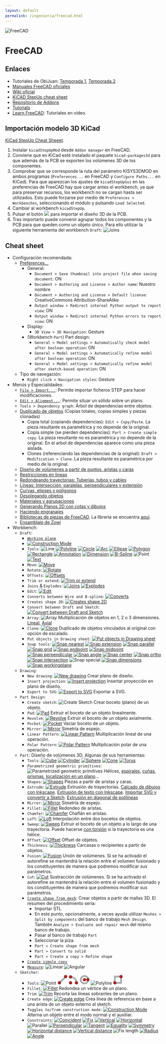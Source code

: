 ```yaml
---
layout: default
permalink: /ingenieria/freecad.html
---
```

![FreeCAD](../images/pages/freecad/logo.svg)

# FreeCAD

## Enlaces

* Tutoriales de ObiJuan: [Temporada 1](http://www.iearobotics.com/wiki/index.php?title=Dise%C3%B1o_de_piezas_con_Freecad), [Temporada 2](http://www.iearobotics.com/wiki/index.php?title=Tutorial_Freecad._Temporada_2)
* [Manuales FreeCAD oficiales](https://www.freecadweb.org/manual/)
* [Wiki oficial](https://wiki.freecadweb.org/Main_Page/es)
* [KiCAD StepUp cheat sheet](https://github.com/easyw/kicadStepUpMod/raw/master/demo/kicadStepUp-cheat-sheet.pdf)
* [Repositorio de Addons](https://github.com/freecad/freecad-addons)
* [Tutorials](https://wiki.freecadweb.org/Tutorials)
* [Learn FreeCAD](https://www.youtube.com/channel/UC_9HwDkwxllq5lFGkYBIH9g): Tutoriales en vídeo.

## Importación modelo 3D KiCad

[KiCad StepUp Cheat Sheeet](../files/pages/kicadStepUp-cheat-sheet.pdf).

1. Instalar `kicadStepUpMod` desde `Addon manager` en FreeCAD.
2. Conviene que en KiCad esté instalado el paquete `kicad-packages3d` para que además de la PCB se exporten los volúmenes 3D de los componentes.
3. Comprobar que se corresponde la ruta del parámetro KISYS3DMOD en ambos programas (`Preferences...` en FreeCAD y `Configure Paths...` en KiCad). Para que aparezcan los ajustes de `kicadStepUpGui` en las preferencias de FreeCAD hay que cargar antes el workbench, ya que para preservar recursos, los workbench no se cargan hasta ser utilizados. Esto puede forzarse por medio de `Preferences > Workbenches`, seleccionando el módulo y pulsando `Load Selected`.
4. Cambiar al workbench `kicadStepUp`.
5. Pulsar el botón ![](../images/pages/freecad/kicadstepup_load.png) para importar el diseño 3D de la PCB.
6. Tras importarlo puede convenir agrupar todos los componentes y la PCB para que queden como un objeto único. Para ello utilizar la siguiente herramienta del workbench `Draft`: ![Joins](../images/pages/freecad/draft_joins.png)

## Cheat sheet

* Configuración recomendada:
    * [Preferences...](https://www.youtube.com/watch?v=6HaHc7xY4I8)
        * General:
            * `Document > Save thumbnail into project file when saving document`: ON
            * `Document > Authoring and License > Author name`: Nuestro nombre
            * `Document > Authoring and License > Default license`: CreativeCommons Attribution-ShareAlike
            * `Output window > Redirect internal Python output to report view`: ON
            * `Output window > Redirect internal Python errors to report view`: ON
        * Display:
            * `3D View > 3D Navigation`: Gesture
        * (Workbench `Part`) Part design:
            * `General > Model settings > Automatically check model after boolean operation`: ON
            * `General > Model settings > Automatically refine model after boolean operation`: ON
            * `General > Model settings > Automatically refine model after sketch-based operation`: ON
    * Tipo de navegación:
        * `Right click > Navigation styles`: Gesture
* Menús y Especialidades:
    * [`File > Import...`](https://www.youtube.com/watch?v=uXeYTfEMu1I): Permite importar ficheros STEP para hacer modificaciones.
    * [`Edit > Aligment...`](https://www.youtube.com/watch?v=eNCsavtEpzA): Permite situar un sólido sobre un plano.
    * `Tools > Dependency graph`: Árbol de dependencias entre objetos.
    * [Duplicado de objetos](https://www.youtube.com/watch?v=9a6rE8XzIgE) (Copias totales, copias simples y piezas clonadas)
        * Copia total (copiando dependencias): `Edit > Copy/Paste`. La pieza resultante es paramétrica y no depende de la original.
        * Copia simple (se pierden dependencias): `Part > Create simple copy`. La pieza resultante no es paramétrica y no depende de la original. En el arbol de dependencias aparece como una pieza aislada.
        * Clones (referenciando las dependencias de la original): `Draft > Modification > Clone`. La pieza resultante es paramétrica por medio de la original.
    * [Diseño de volúmenes a partir de puntos, aristas y caras](https://www.youtube.com/watch?v=gfSIwmD8Nnk)
    * [Restricciones en lineas](https://www.youtube.com/watch?v=KpEl2JtMiKU)
    * [Redondeando trayectorias: Tuberías, tubos y cables](https://www.youtube.com/watch?v=pI2uhfirrgc)
    * [Líneas: Intersección, paralelas, perpendiculares y extensión](https://www.youtube.com/watch?v=kXn_23iyZvI)
    * [Curvas, elipses y polígonos](https://www.youtube.com/watch?v=-s4y1WqEs-4)
    * [Desplegando objetos](https://www.youtube.com/watch?v=SRircKcLFRc)
    * [Materiales y agrupaciones](https://www.youtube.com/watch?v=0kQRVqrBDQM)
    * [Generando Planos 2D con cotas y dibujos](https://www.youtube.com/watch?v=k_s2LgxEtLY)
    * [Haciendo engranajes](https://www.youtube.com/watch?v=PHJGz1JkB5I)
    * [Bibliotecas de piezas de FreeCAD](https://www.youtube.com/watch?v=tVw57QX1fJM). La librería se encuentra [aquí](https://github.com/FreeCAD/FreeCAD-library).
    * [Ensamblaje de Zowi](https://www.youtube.com/watch?v=AgVfQEPWdkE)
* Workbench:
    * `Draft`:
        * [`Working plane`](https://www.youtube.com/watch?v=i7Gele0oFzM)
        * [![Construction Mode](../images/pages/freecad/draft_construction_mode.png)](https://www.youtube.com/watch?v=f8zva_nWvAo)
        * `Tools`: ![Line](../images/pages/freecad/draft_line.png) [![Polyline](../images/pages/freecad/draft_polyline.png)](https://www.youtube.com/watch?v=CjKaygrjNaM) [![Circle](../images/pages/freecad/draft_circle.png)](https://www.youtube.com/watch?v=WNY2h1GHz3k) [![Arc](../images/pages/freecad/draft_arc.png)](https://www.youtube.com/watch?v=WNY2h1GHz3k) [![Ellipse](../images/pages/freecad/draft_ellipse.png)](https://www.youtube.com/watch?v=-s4y1WqEs-4) [![Polygon](../images/pages/freecad/draft_polygon.png)](https://www.youtube.com/watch?v=-s4y1WqEs-4) [![Rectangle](../images/pages/freecad/draft_rectangle.png)](https://www.youtube.com/watch?v=WNY2h1GHz3k) [![Annotation](../images/pages/freecad/draft_annotation.png)](https://www.youtube.com/watch?v=cIEBKVfepZI) [![Dimension](../images/pages/freecad/draft_dimension.png)](https://www.youtube.com/watch?v=s3rGf3ocewc) [![B-Spline](../images/pages/freecad/draft_spline.png)](https://www.youtube.com/watch?v=-s4y1WqEs-4) ![Point](../images/pages/freecad/draft_point.png) [![Text](../images/pages/freecad/draft_text.png)](https://www.youtube.com/watch?v=Bi2IAR1Ya8w)
        * `Move`: [![Move](../images/pages/freecad/draft_move.png)](https://www.youtube.com/watch?v=dZLE-6m030c)
        * `Rotate`: [![Rotate](../images/pages/freecad/draft_rotate.png)](https://www.youtube.com/watch?v=hPoq7fJEJzQ)
        * `Offsets`: [![Offsets](../images/pages/freecad/draft_offsets.png)](https://www.youtube.com/watch?v=AOTUwUPOORs)
        * `Trim or extend`: [![Trim or extend](../images/pages/freecad/draft_trim_extend.png)](https://www.youtube.com/watch?v=KpEl2JtMiKU)
        * `Joins` & `Explodes`: [![Joins](../images/pages/freecad/draft_joins.png)](https://www.youtube.com/watch?v=SRircKcLFRc) [![Explodes](../images/pages/freecad/draft_explodes.png)](https://www.youtube.com/watch?v=SRircKcLFRc)
        * `Edit`: [![Edit](../images/pages/freecad/draft_edit.png)](https://www.youtube.com/watch?v=KpEl2JtMiKU)
        * `Converts between Wire and B-spline`: [![Converts](../images/pages/freecad/draft_converts.png)](https://www.youtube.com/watch?v=-s4y1WqEs-4)
        * `Creates shape 2D`: [![Creates shape 2D](../images/pages/freecad/draft_create_2d.png)](https://www.youtube.com/watch?v=AOTUwUPOORs)
        * `Convert between Draft and Sketch`: [![Convert between Draft and Sketch](../images/pages/freecad/draft_convert_sketch.png)](https://www.youtube.com/watch?v=AOTUwUPOORs)
        * `Array`: ![Array](../images/pages/freecad/array.png) Multiplicación de objetos en 1, 2 o 3 dimensiones. [Lineal](https://www.youtube.com/watch?v=bxKOFY2vgqM), [Axial](https://www.youtube.com/watch?v=BhkFGKmM1gQ)
        * `Clone`: [![Clone](../images/pages/freecad/draft_clone.png)](https://www.youtube.com/watch?v=9a6rE8XzIgE) Duplicado de objetos vinculados al original con opción de escalado.
        * `Put objects in Drawing sheet`: [![Put objects in Drawing sheet](../images/pages/freecad/draft_put_on_sheet.png)](https://www.youtube.com/watch?v=k_s2LgxEtLY)
        * `Snap tools`: [![Snap nearest](../images/pages/freecad/draft_snap_nearest.png)](https://www.youtube.com/watch?v=AOTUwUPOORs) [![Snap extension](../images/pages/freecad/draft_snap_extension.png)](https://www.youtube.com/watch?v=kXn_23iyZvI) [![Snap parallel](../images/pages/freecad/draft_snap_parallel.png)](https://www.youtube.com/watch?v=kXn_23iyZvI) [![Snap grid](../images/pages/freecad/draft_snap_grid.png)](https://www.youtube.com/watch?v=i7Gele0oFzM) [![Snap endpoint](../images/pages/freecad/draft_snap_endpoint.png)](https://www.youtube.com/watch?v=dZLE-6m030c) [![Snap midpoint](../images/pages/freecad/draft_snap_midpoint.png)](https://www.youtube.com/watch?v=yQR4HBXZ0HE) [![Snap perpendicular](../images/pages/freecad/draft_snap_perpendicular.png)](https://www.youtube.com/watch?v=kXn_23iyZvI) [![Snap angle](../images/pages/freecad/draft_snap_angle.png)](https://www.youtube.com/watch?v=AOTUwUPOORs) [![Snap center](../images/pages/freecad/draft_snap_center.png)](https://www.youtube.com/watch?v=DWVpIESz1yI) [![Snap ortho](../images/pages/freecad/draft_snap_ortho.png)](https://www.youtube.com/watch?v=KpEl2JtMiKU) [![Snap intersection](../images/pages/freecad/draft_snap_intersection.png)](https://www.youtube.com/watch?v=kXn_23iyZvI) ![Snap special](../images/pages/freecad/draft_snap_special.png) [![Snap dimensions](../images/pages/freecad/draft_snap_dimensions.png)](https://www.youtube.com/watch?v=AOTUwUPOORs) [![Snap workingplane](../images/pages/freecad/draft_snap_workingplane.png)](https://www.youtube.com/watch?v=f_HKJLihMvw)
    * `Drawing`:
        * `New drawing`: [![New drawing](../images/pages/freecad/new_drawing.png)](https://www.youtube.com/watch?v=GDE4erbMaS4) Crear plano de diseño.
        * `Insert projection`: [![Insert projection](../images/pages/freecad/insert_projection.png)](https://www.youtube.com/watch?v=GDE4erbMaS4) Insertar proyección en plano de diseño.
        * `Export to SVG`: [![Export to SVG](../images/pages/freecad/export.png)](https://www.youtube.com/watch?v=GDE4erbMaS4) Exportar a SVG.
    * `Part Design`:
        * `Create sketch`: ![Create Sketch](../images/pages/freecad/part-design_create_sketch.png) Crear boceto (plano) de un objeto.
        * `Pad`: [![Pad](../images/pages/freecad/part-design_pad.png)](https://www.youtube.com/watch?v=5fK9_Ux6t8k) Extruir el boceto de un objeto linealmente.
        * `Revolve`: [![Revolve](../images/pages/freecad/part-design_revolve.png)](https://www.youtube.com/watch?v=vE-KlUTqzJs) Extruir el boceto de un objeto axialmente.
        * `Pocket`: [![Pocket](../images/pages/freecad/part-design_pocket.png)](https://www.youtube.com/watch?v=dSSEbTNAGts) Vaciar boceto de un objeto.
        * `Mirror`: [![Mirror](../images/pages/freecad/part-design_mirror.png)](https://www.youtube.com/watch?v=Guq7BBR8eMk) Simetría de espejo.
        * `Linear Pattern`: [![Linear Pattern](../images/pages/freecad/part-design_linear_pattern.png)](https://www.youtube.com/watch?v=ny2wTmZEDT4) Multiplicación lineal de una operación.
        * `Polar Pattern`: [![Polar Pattern](../images/pages/freecad/part-design_polar_pattern.png)](https://www.youtube.com/watch?v=ny2wTmZEDT4) Multiplicación polar de una operación.
    * `Part`: Diseño de volúmenes 3D. Algunas de sus herramientas:
        * `Tools`: [![Cube](../images/pages/freecad/part_cube.png)](https://www.youtube.com/watch?v=dOdAtUmgW4k) [![Cylinder](../images/pages/freecad/part_cylinder.png)](https://www.youtube.com/watch?v=jDaJpLadCjE) [![Sphere](../images/pages/freecad/part_sphere.png)](https://www.youtube.com/watch?v=FChk-69h8SY) [![Cone](../images/pages/freecad/part_cone.png)](https://www.youtube.com/watch?v=eqh_KMsePPU) [![Torus](../images/pages/freecad/part_torus.png)](https://www.youtube.com/watch?v=1G78YHRapsI)
        * `Parametrized geometric primitives`: ![Parametrized geometric primitives](../images/pages/freecad/part_parametrized.png) Hélices, [espirales](https://www.youtube.com/watch?v=UynsLGouRKg), [cuñas](https://www.youtube.com/watch?v=jSv-xPEBg48), [prismas](https://www.youtube.com/watch?v=0qNhy-HsN_I), [localización en un plano](https://www.youtube.com/watch?v=2uO1U2MS9Kc)...
        * `Shapes`: [![Shapes](../images/pages/freecad/part_shapes.png)](https://www.youtube.com/watch?v=d-JAkkMnHYI) Piezas a partir de aristas y caras.
        * `Extrude`: [![Extrude](../images/pages/freecad/part_extrude.png)](https://www.youtube.com/watch?v=iuAQdwnlWlY) Extrusión de trayectorias. [Calcado de dibujos con Inkscape](https://www.youtube.com/watch?v=sgtjP79H36w). [Extrusión de texto con Inkscape](https://www.youtube.com/watch?v=C94Y4uduI08). [Importar SVG y convertir a Sketch](https://forum.freecadweb.org/viewtopic.php?t=29704). [Extrusión en diagonal de polilíneas](https://www.youtube.com/watch?v=CjKaygrjNaM)
        * `Mirror`: [![Mirror](../images/pages/freecad/part_mirror.png)](https://www.youtube.com/watch?v=Guq7BBR8eMk) Simetría de espejo.
        * `Fillet`: [![Fillet](../images/pages/freecad/part_fillet.png)](https://www.youtube.com/watch?v=jdCREzRmiro) Redondeo de aristas.
        * `Chamfer`: [![Chamfer](../images/pages/freecad/part_chamfer.png)](https://www.youtube.com/watch?v=jdCREzRmiro) Chaflán en aristas.
        * `Loft`: [![Loft](../images/pages/freecad/part_loft.png)](https://www.youtube.com/watch?v=caO6IHavJMI) Interpolación entre dos bocetos de objetos.
        * `Sweep`: [![Sweep](../images/pages/freecad/part_sweep.png)](https://www.youtube.com/watch?v=afPX6_MQk10) Extruir el boceto de un objeto a lo largo de una trayectoria. Puede hacerse [con torsión](https://www.youtube.com/watch?v=PQUEa2YRVng) si la trayectoria es una hélice.
        * `Offset`: [![Offset](../images/pages/freecad/part_offset.png)](https://www.youtube.com/watch?v=IcJ691adlik) Offset de objetos.
        * `Thickness`: [![Thickness](../images/pages/freecad/part_thickness.png)](https://www.youtube.com/watch?v=BweNSLvQxkc) Carcasas o recipientes a partir de objetos.
        * `Fusion`: [![Fusion](../images/pages/freecad/part_fusion.png)](https://www.youtube.com/watch?v=mntnhxidqoA) Unión de volúmenes. Si se ha activado el autorefine se mantendrá la relación entre el volumen fusionado y los constituyentes de manera que podremos modificar sus parámetros.
        * `Cut`: [![Cut](../images/pages/freecad/part_cut.png)](https://www.youtube.com/watch?v=3LsHR57grk0) Sustracción de volúmenes. Si se ha activado el autorefine se mantendrá la relación entre el volumen fusionado y los constituyentes de manera que podremos modificar sus parámetros.
        * [`Create shape from mesh`](https://www.youtube.com/watch?v=_lbkuSu_c9w): Crear objetos a partir de mallas 3D. El resumen del procedimiento sería:
            * Importar STL
            * En este punto, opcionalmente, a veces ayuda utilizar `Meshes > Split by components` del banco de trabajo `Mesh Design`. También `Analyze > Evaluate and repair mesh` del mismo banco de trabajo.
            * Pasar al banco de trabajo `Part`
            * Seleccionar la piza.
            * `Part > Create shape from mesh`
            * `Part > Convert to solid`
            * `Part > Create a copy > Refine shape`
        * [`Create simple copy`](https://www.youtube.com/watch?v=9a6rE8XzIgE)
        * [`Measure`](https://www.youtube.com/watch?v=mkTZ-6UI2ts): ![Linear](../images/pages/freecad/part_measure_linear.png) ![Angular](../images/pages/freecad/part_measure_angular.png)
    * `Sketcher`:
        * `Tools`: ![Point](../images/pages/freecad/sketcher_point.png) <img style="width: 32px;" src="../images/pages/freecad/Sketcher_CreateLine.svg"> [<img style="width: 32px;" src="../images/pages/freecad/Sketcher_CreateArc.svg">](https://www.youtube.com/watch?v=lalGueRwZfU) [<img style="width: 32px;" src="../images/pages/freecad/Sketcher_CreateCircle.svg">](https://www.youtube.com/watch?v=bA06HZKR40E) ![Polyline](../images/pages/freecad/sketcher_polyline.png) <img style="width: 32px;" src="../images/pages/freecad/Sketcher_CreateRectangle.svg">
        * `Fillet`: [![Fillet](../images/pages/freecad/sketcher_fillet.png)](https://www.youtube.com/watch?v=ntNaY2O2v4w) Redondea un vértice de un plano.
        * `Trim`: [![Trim](../images/pages/freecad/sketcher_trim.png)](https://www.youtube.com/watch?v=V0eLXQoFYmM) Recorta las líneas sobrantes de un plano.
        * `Create edge`: [![Create edge](../images/pages/freecad/sketcher_create_edge.png)](https://www.youtube.com/watch?v=n0OcbjvGdlM) Crea linea de referencia en base a una arista de un objeto externo al sketch.
        * `Toggles to/from construction mode`: [![Construction Mode](../images/pages/freecad/construction_mode.png)](https://www.youtube.com/watch?v=Q-fzfRTVhg4) Alterna un objeto entre el modo normal y el auxiliar.
        * `Constraints`: [![Coincident](../images/pages/freecad/constraint_coincident.png)](https://www.youtube.com/watch?v=dVg5uBciurs) [![Fix](../images/pages/freecad/constraint_fix.png)](https://www.youtube.com/watch?v=Q-fzfRTVhg4) [![Vertical](../images/pages/freecad/constraint_vertical.png)](https://www.youtube.com/watch?v=dVg5uBciurs) [![Horizontal](../images/pages/freecad/constraint_horizontal.png)](https://www.youtube.com/watch?v=dVg5uBciurs) ![Parallel](../images/pages/freecad/constraint_parallel.png) [![Perpendicular](../images/pages/freecad/constraint_perpendicular.png)](https://www.youtube.com/watch?v=lalGueRwZfU) [![Tangent](../images/pages/freecad/constraint_tangent.png)](https://www.youtube.com/watch?v=lalGueRwZfU) [![Equality](../images/pages/freecad/constraint_equality.png)](https://www.youtube.com/watch?v=dVg5uBciurs) [![Symmetry](../images/pages/freecad/constraint_symmetry.png)](https://www.youtube.com/watch?v=bA06HZKR40E) [![Horizontal distance](../images/pages/freecad/constraint_horizontal_distance.png)](https://www.youtube.com/watch?v=dVg5uBciurs) [![Vertical distance](../images/pages/freecad/constraint_vertical_distance.png)](https://www.youtube.com/watch?v=dVg5uBciurs) ![Fix length](../images/pages/freecad/constraint_fix_length.png) [![Radius](../images/pages/freecad/constraint_radius.png)](https://www.youtube.com/watch?v=bA06HZKR40E) [![Angle](../images/pages/freecad/constraint_angle.png)](https://www.youtube.com/watch?v=Q-fzfRTVhg4)
